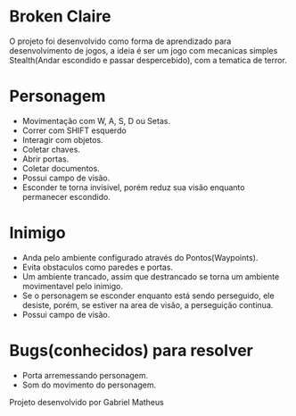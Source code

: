# Broken Claire
O projeto foi desenvolvido como forma de aprendizado para desenvolvimento de jogos, a ideia é ser um jogo com mecanicas simples Stealth(Andar escondido e passar despercebido), com a tematica de terror.

# Personagem
* Movimentação com W, A, S, D ou Setas.
* Correr com SHIFT esquerdo
* Interagir com objetos.
* Coletar chaves.
* Abrir portas.
* Coletar documentos.
* Possui campo de visão.
* Esconder te torna invisivel, porém reduz sua visão enquanto permanecer escondido.

# Inimigo
* Anda pelo ambiente configurado através do Pontos(Waypoints).
* Evita obstaculos como paredes e portas.
* Um ambiente trancado, assim que destrancado se torna um ambiente movimentavel pelo inimigo.
* Se o personagem se esconder enquanto está sendo perseguido, ele desiste, porém, se estiver na area de visão, a perseguição continua.
* Possui campo de visão.

# Bugs(conhecidos) para resolver
* Porta arremessando personagem.
* Som do movimento do personagem.

Projeto desenvolvido por Gabriel Matheus
